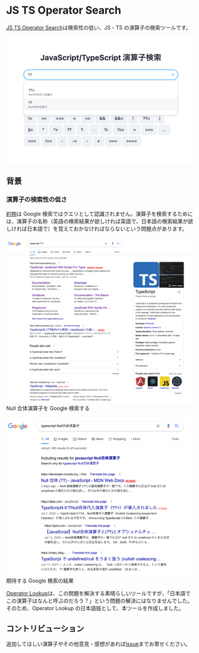# JS TS Operator Search

[JS TS Operator Search](https://js-ts-operator-search.vercel.app/)は検索性の低い、JS・TS の演算子の検索ツールです。

![](images/usage.png)

## 背景

### 演算子の検索性の低さ

[約物](https://ja.wikipedia.org/wiki/%E7%B4%84%E7%89%A9)は Google 検索ではクエリとして認識されません。演算子を検索するためには、演算子の名称（英語の検索結果が欲しければ英語で、日本語の検索結果が欲しければ日本語で）を覚えておかなければならないという問題点があります。

![Null合体演算子をGoogle検索する](images/current_google_search.png)
Null 合体演算子を Google 検索する

![期待するGoogle検索の結果](images/desired_google_search.png)
期待する Google 検索の結果

[Operator Lookup](https://www.joshwcomeau.com/operator-lookup/)は、この問題を解決する素晴らしいツールですが、「日本語でこの演算子はなんと呼ぶのだろう？」という問題の解決にはなりませんでした。そのため、Operator Lookup の日本語版として、本ツールを作成しました。

## コントリビューション

追加してほしい演算子やその他意見・感想があれば[Issue](https://github.com/uraway/js-ts-operator-search/issues)までお寄せください。
